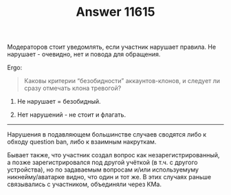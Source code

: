 ﻿---
title: "Answer 11615"
se.owner.user_id: 213987
se.owner.display_name: "A K"
se.owner.link: "https://ru.meta.stackoverflow.com/users/213987/a-k"
se.answer_id: 11615
se.question_id: 11611
se.post_type: answer
se.is_accepted: False
---
<p>Модераторов стоит уведомлять, если участник нарушает правила. Не нарушает - очевидно, нет и повода для обращения.</p>
<p>Ergo:</p>
<blockquote>
<p>Каковы критерии “безобидности” аккаунтов-клонов, и следует ли сразу отмечать клона тревогой?</p>
</blockquote>
<ol>
<li><p>Не нарушает = безобидный.</p>
</li>
<li><p>Нет нарушений - не стоит и флагать.</p>
</li>
</ol>
<hr />
<p>Нарушения в подавляющем большинстве случаев сводятся либо к обходу question ban, либо к взаимным накруткам.</p>
<p>Бывает также, что участник создал вопрос как незарегистрированный, а позже зарегистрировался под другой учёткой (в т.ч. с другого устройства), но по задаваемым вопросам и/или используемуму никнейму/аватарке видно, что один и тот же. В этих случаях раньше связывались с участником, объединяли через КМа.</p>
